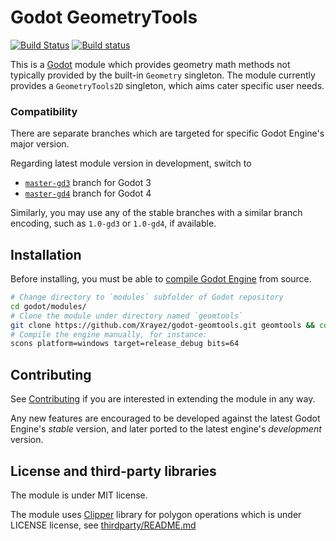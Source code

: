 # Godot GeometryTools

[![Build Status](https://travis-ci.com/Xrayez/godot-geomtools.svg?branch=master-gd3)](https://travis-ci.com/Xrayez/godot-geomtools)
[![Build status](https://ci.appveyor.com/api/projects/status/tbtra8e221si05bq/branch/master-gd3?svg=true)](https://ci.appveyor.com/project/Xrayez/godot-geomtools/branch/master-gd3)

This is a [Godot](https://github.com/godotengine/godot) module which provides
geometry math methods not typically provided by the built-in `Geometry`
singleton. The module currently provides a `GeometryTools2D` singleton, which
aims cater specific user needs.

### Compatibility
There are separate branches which are targeted for specific Godot Engine's major
version.

Regarding latest module version in development, switch to
* [`master-gd3`](https://github.com/Xrayez/godot-geomtools/tree/master-gd3) branch for Godot 3
* [`master-gd4`](https://github.com/Xrayez/godot-geomtools/tree/master-gd4) branch for Godot 4

Similarly, you may use any of the stable branches with a similar branch
encoding, such as `1.0-gd3` or `1.0-gd4`, if available.

## Installation

Before installing, you must be able to 
[compile Godot Engine](https://docs.godotengine.org/en/latest/development/compiling/) 
from source.

```bash
# Change directory to `modules` subfolder of Godot repository
cd godot/modules/
# Clone the module under directory named `geomtools`
git clone https://github.com/Xrayez/godot-geomtools.git geomtools && cd ..
# Compile the engine manually, for instance:
scons platform=windows target=release_debug bits=64
```

## Contributing
     
See [Contributing](CONTRIBUTING.md) if you are interested in extending the
module in any way.

Any new features are encouraged to be developed against the latest Godot
Engine's *stable* version, and later ported to the latest engine's *development*
version.

## License and third-party libraries

The module is under MIT license.

The module uses [Clipper](url) library for polygon operations which is under
LICENSE license, see [thirdparty/README.md](thirdparty/README.md)

